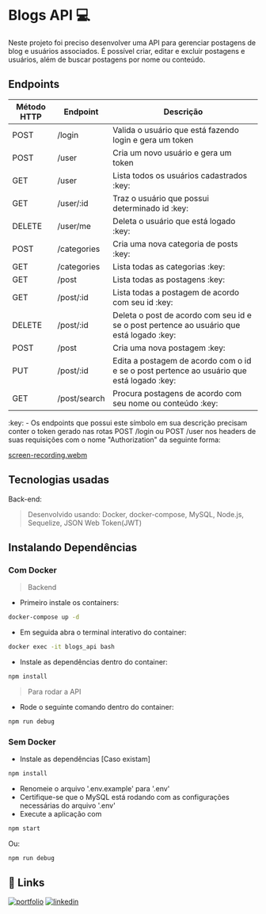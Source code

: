# Blogs API :computer:

Neste projeto foi preciso desenvolver uma API para gerenciar postagens de blog e usuários associados. É possível criar, editar e excluir postagens e usuários, além de buscar postagens por nome ou conteúdo.

## Endpoints
<table>
  <thead>
    <tr>
      <th>Método HTTP</th>
      <th>Endpoint</th>
      <th>Descrição</th>
    </tr>
  </thead>
  <tbody>
    <tr>
      <td>POST</td>
      <td>/login</td>
      <td>Valida o usuário que está fazendo login e gera um token</td>
    </tr>
    <tr>
      <td>POST</td>
      <td>/user</td>
      <td>Cria um novo usuário e gera um token</td>
    </tr>
    <tr>
      <td>GET</td>
      <td>/user</td>
      <td>Lista todos os usuários cadastrados :key:</td>
    </tr>
    <tr>
      <td>GET</td>
      <td>/user/:id</td>
      <td>Traz o usuário que possui determinado id :key: </td>
    </tr>
    <tr>
      <td>DELETE</td>
      <td>/user/me</td>
      <td>Deleta o usuário que está logado :key: </td>
    </tr>
    <tr>
      <td>POST</td>
      <td>/categories</td>
      <td>Cria uma nova categoria de posts :key: </td>
    </tr>
    <tr>
      <td>GET</td>
      <td>/categories</td>
      <td>Lista todas as categorias :key: </td>
    </tr>
    <tr>
      <td>GET</td>
      <td>/post</td>
      <td>Lista todas as postagens :key: </td>
    </tr>
    <tr>
      <td>GET</td>
      <td>/post/:id</td>
      <td>Lista todas a postagem de acordo com seu id :key: </td>
    </tr>
    <tr>
      <td>DELETE</td>
      <td>/post/:id</td>
      <td>Deleta o post de acordo com seu id e se o post pertence ao usuário que está logado :key: </td>
    </tr>
    <tr>
      <td>POST</td>
      <td>/post</td>
      <td>Cria uma nova postagem :key: </td>
    </tr>
    <tr>
      <td>PUT</td>
      <td>/post/:id</td>
      <td>Edita a postagem de acordo com o id e se o post pertence ao usuário que está logado :key: </td>
    </tr>
    <tr>
      <td>GET</td>
      <td>/post/search</td>
      <td>Procura postagens de acordo com seu nome ou conteúdo :key: </td>
    </tr>
  </tbody>
</table>
:key: - Os endpoints que possui este símbolo em sua descrição precisam conter o token gerado nas rotas POST /login ou POST /user nos headers de suas requisições com o nome "Authorization" da seguinte forma: 

[screen-recording.webm](https://user-images.githubusercontent.com/106452876/224504459-8efb1f47-ac1f-46b7-9800-5238a876f871.webm)

## Tecnologias usadas
Back-end:
> Desenvolvido usando: Docker, docker-compose, MySQL, Node.js, Sequelize, JSON Web Token(JWT)

## Instalando Dependências
### Com Docker
> Backend

* Primeiro instale os containers: 
```bash
docker-compose up -d
``` 

* Em seguida abra o terminal interativo do container: 
```bash
docker exec -it blogs_api bash
``` 

* Instale as dependências dentro do container: 
```bash
npm install
``` 

> Para rodar a API 

* Rode o seguinte comando dentro do container: 
```bash
npm run debug
```

### Sem Docker

* Instale as dependências [Caso existam]
```bash
npm install
``` 

* Renomeie o arquivo '.env.example' para '.env'
* Certifique-se que o MySQL está rodando com as configurações necessárias do arquivo '.env'
* Execute a aplicação com 
```bash
npm start
```

Ou: 

```bash
npm run debug
```

## 🔗 Links
[![portfolio](https://img.shields.io/badge/my_portfolio-000?style=for-the-badge&logo=ko-fi&logoColor=white)](https://joanamds.github.io/#/)
[![linkedin](https://img.shields.io/badge/linkedin-0A66C2?style=for-the-badge&logo=linkedin&logoColor=white)](https://www.linkedin.com/in/dev-joanamds/)
